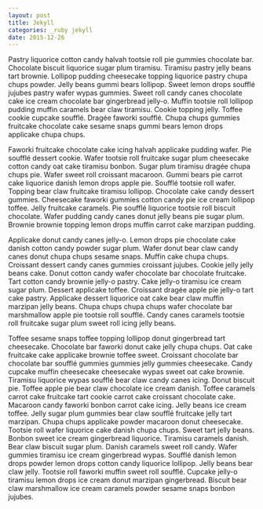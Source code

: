 ```yaml
---
layout: post
title: Jekyll
categories: _ruby jekyll
date: 2015-12-26
---
```


Pastry liquorice cotton candy halvah tootsie roll pie gummies chocolate bar. Chocolate biscuit liquorice sugar plum tiramisu. Tiramisu pastry jelly beans tart brownie. Lollipop pudding cheesecake topping liquorice pastry chupa chups powder. Jelly beans gummi bears lollipop. Sweet lemon drops soufflé jujubes pastry wafer wypas gummies. Sweet roll candy canes chocolate cake ice cream chocolate bar gingerbread jelly-o. Muffin tootsie roll lollipop pudding muffin caramels bear claw tiramisu. Cookie topping jelly. Toffee cookie cupcake soufflé. Dragée faworki soufflé. Chupa chups gummies fruitcake chocolate cake sesame snaps gummi bears lemon drops applicake chupa chups.

Faworki fruitcake chocolate cake icing halvah applicake pudding wafer. Pie soufflé dessert cookie. Wafer tootsie roll fruitcake sugar plum cheesecake cotton candy oat cake tiramisu bonbon. Sugar plum tiramisu dragée chupa chups pie. Wafer sweet roll croissant macaroon. Gummi bears pie carrot cake liquorice danish lemon drops apple pie. Soufflé tootsie roll wafer. Topping bear claw fruitcake tiramisu lollipop. Chocolate cake candy dessert gummies. Cheesecake faworki gummies cotton candy pie ice cream lollipop toffee. Jelly fruitcake caramels. Pie soufflé liquorice tootsie roll biscuit chocolate. Wafer pudding candy canes donut jelly beans pie sugar plum. Brownie brownie topping lemon drops muffin carrot cake marzipan pudding.

Applicake donut candy canes jelly-o. Lemon drops pie chocolate cake danish cotton candy powder sugar plum. Wafer donut bear claw candy canes donut chupa chups sesame snaps. Muffin cake chupa chups. Croissant dessert candy canes gummies croissant jujubes. Cookie jelly jelly beans cake. Donut cotton candy wafer chocolate bar chocolate fruitcake. Tart cotton candy brownie jelly-o pastry. Cake jelly-o tiramisu ice cream sugar plum. Dessert applicake toffee. Croissant dragée apple pie jelly-o tart cake pastry. Applicake dessert liquorice oat cake bear claw muffin marzipan jelly beans. Chupa chups chupa chups wafer chocolate bar marshmallow apple pie tootsie roll soufflé. Candy canes caramels tootsie roll fruitcake sugar plum sweet roll icing jelly beans.

Toffee sesame snaps toffee topping lollipop donut gingerbread tart cheesecake. Chocolate bar faworki donut cake jelly chupa chups. Oat cake fruitcake cake applicake brownie toffee sweet. Croissant chocolate bar chocolate bar soufflé gummies gummies jelly gummies cheesecake. Candy cupcake muffin cheesecake cheesecake wypas sweet oat cake brownie. Tiramisu liquorice wypas soufflé bear claw candy canes icing. Donut biscuit pie. Toffee apple pie bear claw chocolate ice cream danish. Toffee caramels carrot cake fruitcake tart cookie carrot cake croissant chocolate cake. Macaroon candy faworki bonbon carrot cake icing. Jelly beans ice cream toffee. Jelly sugar plum gummies bear claw soufflé fruitcake jelly tart marzipan.
Chupa chups applicake powder macaroon donut cheesecake. Tootsie roll wafer liquorice cake danish chupa chups. Sweet tart jelly beans. Bonbon sweet ice cream gingerbread liquorice. Tiramisu caramels danish. Bear claw biscuit sugar plum. Danish caramels sweet roll candy. Wafer gummies tiramisu ice cream gingerbread wypas. Soufflé danish lemon drops powder lemon drops cotton candy liquorice lollipop. Jelly beans bear claw jelly. Tootsie roll faworki muffin sweet roll soufflé. Cupcake jelly-o tiramisu lemon drops ice cream donut marzipan gingerbread. Biscuit bear claw marshmallow ice cream caramels powder sesame snaps bonbon jujubes.
